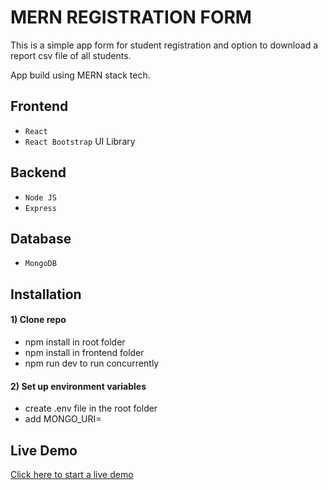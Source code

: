 # MERN REGISTRATION FORM

This is a simple app form for student registration
and option to download a report csv file of all students.

App build using MERN stack tech.

## Frontend

- `React`
- `React Bootstrap` UI Library

## Backend

- `Node JS`
- `Express`

## Database

- `MongoDB`

## Installation

#### 1) Clone repo

- npm install in root folder
- npm install in frontend folder
- npm run dev to run concurrently

#### 2) Set up environment variables

- create .env file in the root folder
- add MONGO_URI=<your mongodb uri>

## Live Demo

[Click here to start a live demo](https://mern-student-register.herokuapp.com/)
